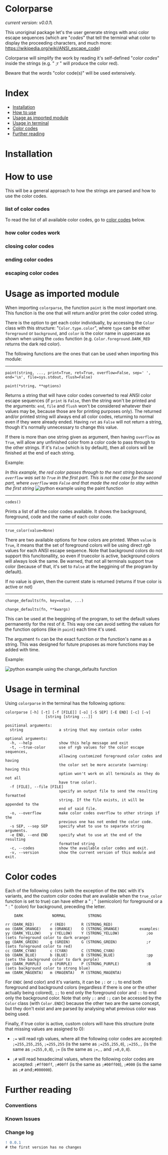# Colorparse

_current version: v0.0.1_\\

This unoriginal package let's the user generate strings with ansi color escape sequences (which are "*codes*" that tell the terminal what color to display the proceeding characters, and much more: <https://wikipedia.org/wiki/ANSI_escape_code>)

Colorparse will simplify the work by reading it's self-defined "*color codes*" inside the strings (e.g. " ;r " will produce the color red).

Beware that the words "color code(s)" will be used extensively.

# Index
- [Installation](https://github.com/tubi-carrillo/colorparse#installation)
- [How to use](https://github.com/tubi-carrillo/colorparse#how-to-use)
- [Usage as imported module](https://github.com/tubi-carrillo/colorparse#usage-as-imported-module)
- [Usage in terminal](https://github.com/tubi-carrillo/colorparse#usage-in-terminal)
- [Color codes](https://github.com/tubi-carrillo/colorparse#color-codes)
- [Further reading](https://github.com/tubi-carrillo/colorparse#further-reading)

# Installation

# How to use
This will be a general approach to how the strings are parsed and how to use the color codes.

### list of color codes
To read the list of all available color codes, go to [color codes](https://github.com/tubi-carrillo/colorparse#color-codes) below.

### how color codes work

### closing color codes

### ending color codes

### escaping color codes

# Usage as imported module

When importing `colorparse`, the function `paint` is the most important one. This function is the one that will return and/or print the color coded string.

There is the option to get each color individually, by accessing the `Color` class with this structure: "`Color.type.color`", where `type` can be either `foreground` or `background`, and `color` is the color name in uppercase as shown when using the `codes` function (e.g. `Color.foreground.DARK_RED` returns the dark red color).

The following functions are the ones that can be used when importing this module:

---

`paint(string, ..., print=True, ret=True, overflow=False, sep=' ', end='\n', file=sys.stdout, flush=False)`

`paint(*string, **options)`


Returns a string that will have color codes converted to real ANSI color escape sequences (if `print` is `False`, then the string won't be printed and the arguments: `end`, `file` and `flush` won't be considered whatever their values may be, because those are for printing purposes only). The returned and/or printed string will always end all color codes, returning to normal even if they were already ended. Having `ret` as `False` will not return a string, though it's normally unnecessary to change this value.

If there is more than one string given as argument, then having `overflow` as `True`, will allow any unfinished color from a color code to pass through to the other strings. If it's `False` (which is by default), then all colors will be finished at the end of each string.

Example:

_In this example, the red color passes through to the next string because `overflow` was set to `True` in the first part. This is not the case for the second part, where `overflow` was `False` and that made the red color to stay within the first string_
  ![python example using the `paint` function](https://github.com/tubi-carrillo/colorparse/blob/master/example/example_1.png)
 

---

`codes()`

Prints a list of all the color codes available. It shows the background, foreground, code and the name of each color code.


---

`true_color(value=None)`

There are two available options for how colors are printed. When `value` is `True`, it means that the set of foreground colors will be using direct *rgb* values for each ANSI escape sequence. Note that background colors do not support this funcitonallity, so even if truecolor is active, background colors will always look the same. Be warned, that not all terminals support true color (because of that, it's set to `False` at the beggining of the program by default).

If no value is given, then the current state is returned (returns if true color is active or not)


---

`change_defaults(fn, key=value, ...)`

`change_defaults(fn, **kwargs)`

This can be used at the beggining of the program, to set the default values permanently for the rest of it. This way one can avoid setting the values for the function options (like in `paint`) each time it's used.

The argument `fn` can be the exact function or the function's name as a string. This was designed for future pruposes as more functions may be added with time.

Example:

![python example using the `change_defaults` function](https://github.com/tubi-carrillo/colorparse/blob/master/example/example_2.png)

# Usage in terminal

Using `colorparse` in the terminal has the following options:

```
colorparse [-h] [-t] [-f [FILE]] [-o] [-S SEP] [-E END] [-c] [-v]
                  [string [string ...]]

positional arguments:
  string                a string that may contain color codes

optional arguments:
  -h, --help            show this help message and exit
  -t, --true-color      use of rgb values for the color escape sequences,
                        allowing customized foreground color codes and having
                        the color set be more accurate (warning: having this
                        option won't work on all terminals as they do not all
                        have true color).
  -f [FILE], --file [FILE]
                        specify an output file to send the resulting formatted
                        string. If the file exists, it will be appended to the
                        end of said file.
  -o, --overflow        make color codes overflow to other strings if the
                        previous one has not ended the color code.
  -s SEP, --sep SEP     specify what to use to separate string arguments.
  -e END, --end END     specify what to use at the end of the resulting
                        formatted string
  -c, --codes           show the available color codes and exit.
  -v, --version         show the current version of this module and exit.

```

# Color codes

Each of the following colors (with the exception of the `ENDC` with it's variants, and the custom color codes that are available when the `true_color` function is set to true) can have either a " ; " (semicolon) for foreground or a " : " (colon) for background, preceding the letter.

```
    DARK             NORMAL          STRONG

rr (DARK_RED)       r (RED)       R (STRONG_RED)
oo (DARK_ORANGE)    o (ORANGE)    O (STRONG_ORANGE)         examples: 
yy (DARK_YELLOW)    y (YELLOW)    Y (STRONG_YELLOW)            ;oo (sets foreground color to dark orange)
gg (DARK_GREEN)     g (GREEN)     G (STRONG_GREEN)             ;r (sets foreground color to red)
cc (DARK_CYAN)      c (CYAN)      C (STRONG_CYAN)
bb (DARK_BLUE)      b (BLUE)      B (STRONG_BLUE)              :pp (sets the background color to dark purple)
pp (DARK_PURPLE)    p (PURPLE)    P (STRONG_PURPLE)            :B (sets background color to strong blue)
mm (DARK_MAGENTA)   m (MAGENTA)   M (STRONG_MAGENTA)
```

For `ENDC` (end color) and it's variants, it can be `;:` or `:;` to end both foreground and background colors (regardless if there is one or the other actually being colored), `;;` to end only the foreground color and  `::` to end only the background color. Note that only `;:` and `:;` can be accessed by the `Color` class (with `Color.ENDC`) because the other two are the same concept, but they don't exist and are parsed by analysing what previous color was being used.

Finally, if true color is active, custom colors will have this structure (note that missing values are assigned to 0):
- `;=` will read rgb values, where all the following color codes are accepted: `;=255,255,255`, `;=255,255` (is the same as `;=255,255,0`), `;=255,,` (is the same as `;=255,0,0`), `;=` (is the same as `;=,,` and `;=0,0,0`). 

- `;#` will read hexadecimal values, where the following color codes are accepted: `;#ff00ff`, `;#00ff` (is the same as `;#00ff00`), `;#000` (is the same as `;#` and`;#000000`).

# Further reading

### Conventions
### Known Issues
### Change log

```diff
! 0.0.1
# the first version has no changes
```
